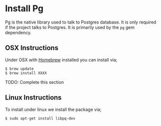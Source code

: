 # Install Pg

Pg is the native library used to talk to Postgres database. It is only required if the project
talks to Postgres. It is primarily used by the `pg` gem dependency.

## OSX Instructions

Under OSX with [Homebrew](http://mxcl.github.com/homebrew/) installed you can install via;

    $ brew update
    $ brew install XXXX

TODO: Complete this section

## Linux Instructions

To install under linux we install the package via;

    $ sudo apt-get install libpq-dev
